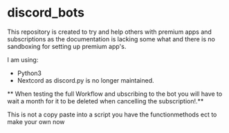 # discord_bots
This repository is created to try and help others with premium apps and subscriptions as the documentation is lacking some what and there is no sandboxing for setting up premium app's.

I am using:

*  Python3
*  Nextcord as discord.py is no longer maintained.


** When testing the full Workflow and ubscribing to the bot you will have to wait a month for it to be deleted when cancelling the subscription!.**

This is not a copy paste into a script you have the functionmethods ect to make your own now
